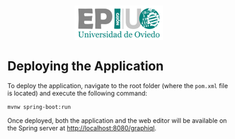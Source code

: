 <p align="center">
  <img src="https://github.com/TEWgijon/README-examples/blob/main/img/logo-epigijon.png" alt="EPI Gijón logo" width="200"/>
</p>

# Deploying the Application

To deploy the application, navigate to the root folder (where the `pom.xml` file is located) and execute the following command:

```bash
mvnw spring-boot:run
```

Once deployed, both the application and the web editor will be available on the Spring server at [http://localhost:8080/graphiql](http://localhost:8080/graphiql).
